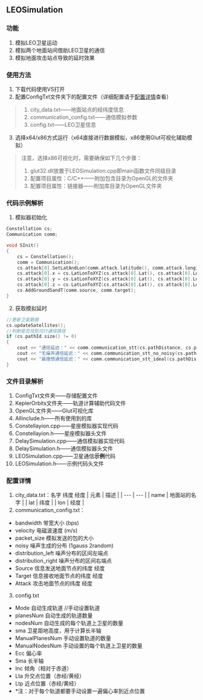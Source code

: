 ## LEOSimulation
### 功能
1. 模拟LEO卫星运动
2. 模拟两个地面站间借助LEO卫星的通信
3. 模拟地面攻击站点导致的延时效果
### 使用方法
1. 下载代码使用VS打开
2. 配置ConfigTxt文件夹下的配置文件（详细配置请于[配置详情](#config)查看）
>1. city_data.txt——地面站点的经纬度信息
>2. communication_config.txt——通信模拟参数
>3. config.txt——LEO卫星信息
3. 选择x64/x86方式运行（x64直接进行数据模拟，x86使用Glut可视化辅助模拟）
>注意，选择x86可视化时，需要确保如下几个步骤：
>1. glut32.dll放置于LEOSimulation.cpp即main函数文件同级目录
>2. 配置项目属性：C/C++——附加包含目录为OpenGL的文件夹
>3. 配置项目属性：链接器——附加库目录为OpenGL文件夹
### 代码示例解析
1. 模拟器初始化
```c++
Constellation cs;
Communication comm;

void SInit()
{
	cs = Constellation();
	comm = Communication();
	cs.attack[0].SetLatAndLon(comm.attack.latitude(), comm.attack.longitude());
	cs.attack[0].x = cs.LatLonToXYZ(cs.attack[0].Lat(), cs.attack[0].Lon())[0];
	cs.attack[0].y = cs.LatLonToXYZ(cs.attack[0].Lat(), cs.attack[0].Lon())[1];
	cs.attack[0].z = cs.LatLonToXYZ(cs.attack[0].Lat(), cs.attack[0].Lon())[2];
	cs.AddGroundSandT(comm.source, comm.target);
}
```
2. 获取模拟延时
```c++
//更新卫星数据
cs.updateSatellites();
//判断是否找到可行通信路径
if (cs.pathId.size() != 0)
{
	cout << "通信延迟：" << comm.communication_stt(cs.pathDistance, cs.pathState) << endl;
	cout << "无噪声通信延迟：" << comm.communication_stt_no_noisy(cs.pathDistance, cs.pathState) << endl;
	cout << "最理想通信延迟：" << comm.communication_stt_ideal(cs.pathDistance) << endl;
}
```
### 文件目录解析
1. ConfigTxt文件夹——存储配置文件
2. KeplerOrbits文件夹——轨道计算辅助代码文件
3. OpenGL文件夹——Glut可视化库
4. Allinclude.h——所有使用到的库
5. Constellayion.cpp——星座模拟器实现代码
6. Constellayion.h——星座模拟器头文件
7. DelaySimulation.cpp——通信模拟器实现代码
8. DelaySimulation.h——通信模拟器头文件
9. LEOSimulation.cpp——卫星通信**示例**代码
10. LEOSimulation.h——示例代码头文件
### 配置详情 <a id="config">
1. city_data.txt：名字 纬度 经度
| 元素 | 描述 |
| --- | --- |
| name | 地面站的名字 |
| lat | 纬度 |
| lon | 经度 |
2. communication_config.txt：
* bandwidth 带宽大小 (bps)
* velocity 电磁波速度 (m/s)
* packet_size 模拟发送的包的大小
* noisy 噪声生成的分布 (1gauss 2random)
* distribution_left 噪声分布的区间左端点
* distribution_right 噪声分布的区间右端点
* Source 信息发送地面节点的纬度 经度
* Target 信息接收地面节点的纬度 经度
* Attack 攻击地面节点的纬度 经度

3. config.txt
* Mode 自动生成轨道 //手动设置轨道
* planesNum 自动生成的轨道数量
* nodesNum 自动生成的每个轨道上卫星的数量
* sma 卫星距地高度，用于计算长半轴 
* ManualPlanesNum 手动设置轨道的数量
* ManualNodesNum 手动设置的每个轨道上卫星的数量
* Ecc 偏心率
* Sma 长半轴
* Inc 倾角（相对于赤道）
* Lta 升交点位置（赤经/黄经）
* Ltp 近点位置（赤经/黄经）
* *注：对于每个轨道都要手动设置一遍偏心率到近点位置